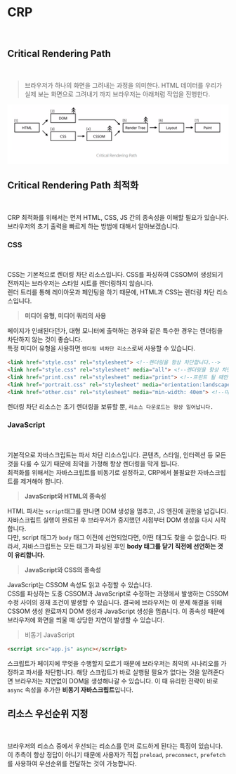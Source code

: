 # CRP

<br />

## Critical Rendering Path

<br />

> 브라우저가 하나의 화면을 그려내는 과정을 의미한다. HTML 데이터를 우리가 실제 보는 화면으로 그려내기 까지 브라우저는 아래처럼 작업을 진행한다.

<img src="../images/crp.png" alt="crp" />

## Critical Rendering Path 최적화

<br />

CRP 최적화를 위해서는 먼저 HTML, CSS, JS 간의 종속성을 이해할 필요가 있습니다.  
브라우저의 초기 출력을 빠르게 하는 방법에 대해서 알아보겠습니다.

### CSS

<br />

CSS는 기본적으로 렌더링 차단 리소스입니다. CSS를 파싱하여 CSSOM이 생성되기 전까지는 브라우저는 스타일 시트를 렌더링하지 않습니다.  
렌더 트리를 통해 레이아웃과 페인팅을 하기 때문에, HTML과 CSS는 렌더링 차단 리소스입니다.  

> **미디어 유형, 미디어 쿼리의 사용**

페이지가 인쇄된다던가, 대형 모니터에 출력하는 경우와 같은 특수한 경우는 렌더링을 차단하지 않는 것이 좋습니다.  
특정 미디어 유형을 사용하면 `렌더링 비차단 리소스`로써 사용할 수 있습니다.

```html
<link href="style.css" rel="stylesheet"> <!--렌더링을 항상 차단합니다.-->
<link href="style.css" rel="stylesheet" media="all"> <!--렌더링을 항상 차단합니다.-->
<link href="print.css" rel="stylesheet" media="print"> <!--프린트 될 때만 적용되므로, 최초 로드시엔 차단되지 않습니다.-->
<link href="portrait.css" rel="stylesheet" media="orientation:landscape"> <!--기기 방향이 가로일때만 차단합니다.-->
<link href="other.css" rel="stylesheet" media="min-width: 40em"> <!--미디어 쿼리로 인해 너비가 일치하면 차단합니다.-->
```

렌더링 차단 리소스는 초기 렌더링을 보류할 뿐, `리소스 다운로드는 항상 일어납니다.`

### JavaScript

<br />

기본적으로 자바스크립트는 파서 차단 리소스입니다. 콘텐츠, 스타일, 인터렉션 등 모든 것을 다룰 수 있기 때문에 최악을 가정해 항상 렌더링을 막게 됩니다.  
최적화를 위해서는 자바스크립트를 비동기로 설정하고, CRP에서 불필요한 자바스크립트를 제거해야 합니다.  

> **JavaScript와 HTML의 종속성**

HTML 파서는 `script`태그를 만나면 DOM 생성을 멈추고, JS 엔진에 권한을 넘깁니다. 자바스크립트 실행이 완료된 후 브라우저가 중지했던 시점부터 DOM 생성을 다시 시작합니다.  
다만, script 태그가 `body` 태그 이전에 선언되었다면, 어떤 태그도 찾을 수 없습니다. 따라서, 자바스크립트는 모든 태그가 파싱된 후인 **body 태그를 닫기 직전에 선언하는 것이 유리합니다.**

> **JavaScript와 CSS의 종속성**

JavaScript는 CSSOM 속성도 읽고 수정할 수 있습니다.  
CSS를 파싱하는 도중 CSSOM과 JavaScript로 수정하는 과정에서 발생하는 CSSOM 수정 사이의 경재 조건이 발생할 수 있습니다. 결국에 브라우저는 이 문제 해결을 위해 CSSOM 생성 완료까지 DOM 생성과 JavaScript 생성을 멈춥니다.
이 종속성 때문에 브라우저에 화면을 띄울 때 상당한 지연이 발생할 수 있습니다.

> 비동기 JavaScript

```html
<scrript src="app.js" async></scrript>
```

스크립트가 페이지에 무엇을 수행할지 모르기 때문에 브라우저는 최악의 시나리오를 가정하고 파서를 차단합니다.
해당 스크립트가 바로 실행될 필요가 없다는 것을 알려준다면 브라우저는 지연없이 DOM을 생성해나갈 수 있습니다.
이 때 유리한 전략이 바로 `async` 속성을 추가한 **비동기 자바스크립트**입니다.


## 리소스 우선순위 지정

<br />

브라우저의 리소스 중에서 우선되는 리소스를 먼저 로드하게 된다는 특징이 있습니다. 이 추측이 항상 정답이 아니기 때문에 사용자가 직접 `preload`, `preconnect`, `prefetch`를 사용하여 우선순위를 전달하는 것이 가능합니다.
